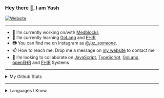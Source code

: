 ### Hey there 👋, I am Yash

[![Website](https://img.shields.io/badge/Ruizo-Depolyed-blueviolet)](https://ruizo.is-a.dev/)

---


- 🔭 I’m currently working on/with [Medblocks](https://github.com/medblocks)
- 🌱 I’m currently learning [GoLang](https://go.dev/) and [FHIR](https://www.hl7.org/fhir/)
- 📷 You can find me on Instagram as [@_juz_someone_](https://www.instagram.com/_juz_someone_/).
- 📫 How to reach me: Drop me a message on [my website](https://ruizo.is-a.dev/) to contact me
- 👯 I’m looking to collaborate on [JavaScript](https://www.javascript.com/), [TypeScript](https://www.typescriptlang.org/), [GoLang](https://go.dev/), [openEHR](https://www.openehr.org/) and [FHIR](https://www.hl7.org/fhir/) Systems

---

<details>
  <summary>My Github Stats</summary>
  <br/>
   <a href="https://github.com/anuraghazra/github-readme-stats"><img alt="Yash's Git Stats" src="https://github-readme-stats.vercel.app/api?username=mezeru&show_icons=true&theme=tokyonight"></a>
  <br/>
</details>
  
---
  

 <details>
  <summary>Languages I Know </summary>
  <br/>
   <a href="https://github.com/anuraghazra/github-readme-stats"><img alt="Yash's Top Languages" src="https://github-readme-stats.vercel.app/api/top-langs/?username=mezeru&layout=compact&theme=dracula&hide=jupyter&langs_count=11"></a>
  <br/>
</details>

